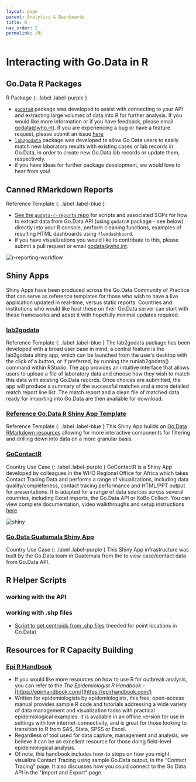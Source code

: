 ```yaml
---
layout: page
parent: Analytics & Dashboards
title: R
nav_order: 2
permalink: /R/
---
```


# Interacting with Go.Data in R

## Go.Data R Packages
R Package
{: .label .label-purple }

- [`godataR`](https://github.com/WorldHealthOrganization/godataR) package was developed to assist with connecting to your API and extracting large volumes of data into R for further analysis. If you would like more information or if you have feedback, please email godata@who.int. If you are experiencing a bug or have a feature request, please submit an issue [here](https://github.com/WorldHealthOrganization/godataR/issues)
- [`lab2godata`](https://github.com/WorldHealthOrganization/lab2godata) package was developed to allow Go.Data users to easily match new laboratory results with existing cases or lab records in Go.Data, in order to create new Go.Data lab records or update them, respectively.
- if you have ideas for further package development, we would love to hear from you!

## Canned RMarkdown Reports 
Reference Template
{: .label .label-blue }

- [See the `godata-r-reports` repo](https://github.com/WorldHealthOrganization/godata-r-reports) for scripts and associated SOPs for how to extract data from Go.Data API (using `godataR` package - see below) directly into your R console, perform cleaning functions, examples of resulting HTML dashboards using `flexdashboard`.
- if you have visualizations you would like to contribute to this, please submit a pull request or email godata@who.int.

![r-reporting-workflow](../assets/R_reporting_workflow.PNG)

## Shiny Apps 
Shiny Apps have been produced across the Go.Data Community of Practice that can serve as reference templates for those who wish to have a live application updated in real-time, versus static reports. Countries and institutions who would like host these on their Go.Data server can start with these frameworks and adapt it with hopefully minimal updates required.

### [lab2godata](https://github.com/WorldHealthOrganization/lab2godata)
Reference Template
{: .label .label-blue }
The lab2godata package has been developed with a broad user base in mind; a central feature is the lab2godata shiny app, which can be launched from the user’s desktop with the click of a button, or if preferred, by running the runlab2godata() command within RStudio. The app provides an intuitive interface that allows users to upload a file of laboratory data and choose how they wish to match this data with existing Go.Data records. Once choices are submitted, the app will produce a summary of the successful matches and a more detailed match report line list. The match report and a clean file of matched data ready for importing into Go.Data are then available for download.

### [Reference Go.Data R Shiny App Template](https://github.com/WorldHealthOrganization/godata-rshiny-uat)
Reference Template
{: .label .label-blue }
This Shiny App builds on [Go.Data RMarkdown resources](https://github.com/WorldHealthOrganization/godata/blob/master/analytics/r-reporting) allowing for more interactive components for filtering and drilling down into data on a more granular basis. 

### [GoContactR](https://github.com/WorldHealthOrganization/GoContactR) 
Country Use Case
{: .label .label-purple }
GoContactR is a Shiny App developed by colleagues in the WHO Regional Office for Africa which takes Contact Tracing Data and performs a range of visualizations, including data quality/completeness, contact tracing performance and HTML/PPT output for presentations. It is adapted for a range of data sources across several countries, including Excel imports, the Go.Data API or KoBo Collect. You can view complete documentation, video walkthroughs and setup instructions [here](https://kendavidn.github.io/GoContactR/index.html).

![shiny](../assets/shiny_gocontactr_1.png)

### [Go.Data Guatemala Shiny App](https://github.com/WorldHealthOrganization/godata-guatemala)
Country Use Case
{: .label .label-purple }
This Shiny App infrastructure was built by the Go.Data team in Guatemala from the to view case/contact data from Go.Data API.

## R Helper Scripts
### working with the API

### working with .shp files
- [Script to get centroids from .shp files](https://github.com/WorldHealthOrganization/godata/blob/d1763b802c30ce351786247238ea385639a47df2/analytics/r-reporting/scripts/get_centroids_of_shapefiles.R) (needed for point locations in Go.Data)

## Resources for R Capacity Building
### [Epi R Handbook](https://epirhandbook.com/)
- If you would like more resources on how to use R for outbreak analysis, you can refer to the *The Epidemiologist R Handbook* - [https://epirhandbook.com/](https://epirhandbook.com/)
- Written for epidemiologists by epidemiologists, this free, open-access manual provides sample R code and tutorials addressing a wide variety of data management and visualization tasks with practical epidemiological examples. It is available in an offline version for use in settings with low internet-connectivity, and is great for those looking to transition to R from SAS, Stata, SPSS or Excel.
- Regardless of tool used for data capture, management and analysis, we believe it can be an excellent resource for those doing field-level epidemiological analysis.
- Of note, this handbook includes how-to steps on how you might visualize Contact Tracing using sample Go.Data output, in the "Contact Tracing" page. It also discusses how you could connect to the Go.Data API in the "Import and Export" page.
